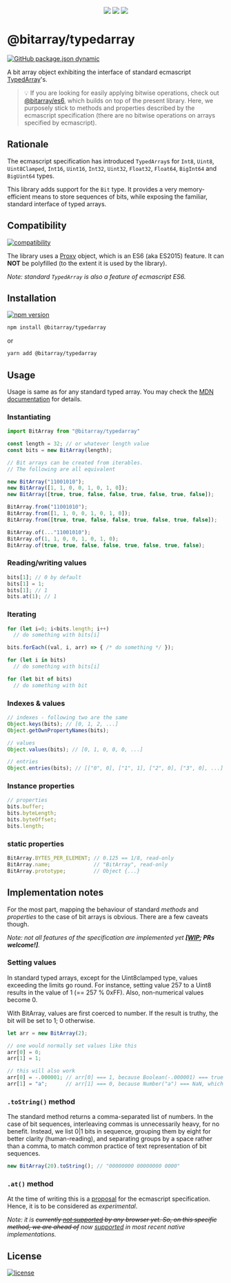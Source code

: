  <p align="center">

  <img src="https://img.shields.io/badge/TypeScript-007ACC?style=flat&logo=typescript&logoColor=white" />
  <img src="https://img.shields.io/badge/JavaScript-F7DF1E?style=flat&logo=javascript&logoColor=black" />
  <img src="https://img.shields.io/badge/Node.js-43853D?style=flat&logo=node.js&logoColor=white" />
  
 </p>

# @bitarray/typedarray

[![GitHub package.json dynamic](https://img.shields.io/github/package-json/keywords/swiing/bit-typedarray)](https://github.com/swiing/Bit-TypedArray#bitarraytypedarray)

A bit array object exhibiting the interface of standard ecmascript [TypedArray](https://developer.mozilla.org/en-US/docs/Web/JavaScript/Reference/Global_Objects/TypedArray)'s.

> :bulb: If you are looking for easily applying bitwise operations, check out [@bitarray/es6](https://github.com/swiing/BitArray), which builds on top of the present library. Here, we purposely stick to methods and properties described by the ecmascript specification (there are no bitwise operations on arrays specified by ecmascript).

## Rationale

The ecmascript specification has introduced `TypedArray`s for `Int8`, `Uint8`, `Uint8Clamped`, `Int16`, `Uint16`, `Int32`, `Uint32`, `Float32`, `Float64`, `BigInt64` and `BigUint64` types.

This library adds support for the `Bit` type. It provides a very memory-efficient means
to store sequences of bits, while exposing the familiar, standard interface of typed arrays.

## Compatibility

[![compatibility](https://img.shields.io/badge/compatibility-%3E%3D%20ES6-orange?style=flat)](https://github.com/swiing/Bit-TypedArray#compatibility)

The library uses a [Proxy](https://caniuse.com/?search=Proxy) object, which is an ES6 (aka ES2015) feature. It can **NOT** be polyfilled (to the extent it is used by the library).

_Note: standard `TypedArray` is also a feature of ecmascript ES6._

## Installation

[![npm version](https://badge.fury.io/js/@bitarray%2Ftypedarray.svg)](https://www.npmjs.com/package/@bitarray/typedarray)

```sh
npm install @bitarray/typedarray
```

or

```sh
yarn add @bitarray/typedarray
```

## Usage

Usage is same as for any standard typed array. You may check the [MDN documentation](https://developer.mozilla.org/en-US/docs/Web/JavaScript/Reference/Global_Objects/TypedArray) for details.

### Instantiating

```js
import BitArray from "@bitarray/typedarray"

const length = 32; // or whatever length value
const bits = new BitArray(length);

// Bit arrays can be created from iterables.
// The following are all equivalent

new BitArray("11001010");
new BitArray([1, 1, 0, 0, 1, 0, 1, 0]);
new BitArray([true, true, false, false, true, false, true, false]);

BitArray.from("11001010");
BitArray.from([1, 1, 0, 0, 1, 0, 1, 0]);
BitArray.from([true, true, false, false, true, false, true, false]);

BitArray.of(..."11001010");
BitArray.of(1, 1, 0, 0, 1, 0, 1, 0);
BitArray.of(true, true, false, false, true, false, true, false);
```

### Reading/writing values

```js
bits[1]; // 0 by default
bits[1] = 1; 
bits[1]; // 1
bits.at(1); // 1

```

### Iterating

```js
for (let i=0; i<bits.length; i++) 
  // do something with bits[i]

bits.forEach((val, i, arr) => { /* do something */ });

for (let i in bits)
  // do something with bits[i]

for (let bit of bits) 
  // do something with bit
```

### Indexes & values

```js
// indexes - following two are the same
Object.keys(bits); // [0, 1, 2, ...]
Object.getOwnPropertyNames(bits);

// values
Object.values(bits); // [0, 1, 0, 0, 0, ...]

// entries
Object.entries(bits); // [["0", 0], ["1", 1], ["2", 0], ["3", 0], ...]
```

### Instance properties

```js
// properties
bits.buffer;
bits.byteLength;
bits.byteOffset;
bits.length;

```

### static properties

```js
BitArray.BYTES_PER_ELEMENT; // 0.125 == 1/8, read-only
BitArray.name;              // "BitArray", read-only
BitArray.prototype;         // Object {...}
```

## Implementation notes

For the most part, mapping the behaviour of standard _methods_ and _properties_ to the case of bit arrays is obvious. There are a few caveats though.

_Note: not all features of the specification are implemented yet **[[WIP](https://github.com/swiing/Bit-TypedArray/issues/3); PRs welcome!]**._

### Setting values

In standard typed arrays, except for the Uint8clamped type, values exceeding the limits go round. For instance, setting value 257 to a Uint8 results in the value of 1 (== 257 % 0xFF). Also, non-numerical values become 0.

With BitArray, values are first coerced to number. If the result is truthy, the bit will be set to 1; 0 otherwise.

```js
let arr = new BitArray(2);

// one would normally set values like this
arr[0] = 0;
arr[1] = 1;

// this will also work
arr[0] = -.000001; // arr[0] === 1, because Boolean(-.000001) === true
arr[1] = "a";      // arr[1] === 0, because Number("a") === NaN, which is falsy
```

### `.toString()` method

The standard method returns a comma-separated list of numbers. In the case of bit sequences, interleaving commas is unnecessarily heavy, for no benefit. Instead, we list 0|1 bits in sequence, grouping them by eight for better clarity (human-reading), and separating groups by a space rather than a comma, to match common practice of text representation of bit sequences.

```js
new BitArray(20).toString(); // "00000000 00000000 0000"
```

### `.at()` method

At the time of writing this is a [proposal](https://tc39.es/proposal-relative-indexing-method/#sec-%typedarray.prototype%-additions)
for the ecmascript specification. Hence, it is to be considered as _experimental_.

_Note: it is ~~currently [not supported](https://developer.mozilla.org/en-US/docs/Web/JavaScript/Reference/Global_Objects/TypedArray/at#browser_compatibility) by any browser yet. So, on this specific method, we are ahead of~~ now [supported](https://developer.mozilla.org/en-US/docs/Web/JavaScript/Reference/Global_Objects/TypedArray/at#browser_compatibility) in most recent native implementations._

## License

[![license](https://img.shields.io/github/license/swiing/Bit-TypedArray)](https://github.com/swiing/Bit-TypedArray/blob/main/LICENSE)
